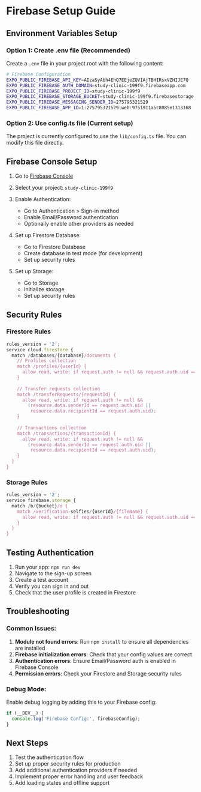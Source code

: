 # Firebase Setup Guide

## Environment Variables Setup

### Option 1: Create .env file (Recommended)
Create a `.env` file in your project root with the following content:

```bash
# Firebase Configuration
EXPO_PUBLIC_FIREBASE_API_KEY=AIzaSyAbh4EhQ7EEjeZQVIAjTBHIRsxVZHIJE7Q
EXPO_PUBLIC_FIREBASE_AUTH_DOMAIN=study-clinic-199f9.firebaseapp.com
EXPO_PUBLIC_FIREBASE_PROJECT_ID=study-clinic-199f9
EXPO_PUBLIC_FIREBASE_STORAGE_BUCKET=study-clinic-199f9.firebasestorage.app
EXPO_PUBLIC_FIREBASE_MESSAGING_SENDER_ID=275795321529
EXPO_PUBLIC_FIREBASE_APP_ID=1:275795321529:web:9751911a5c8085e1313168
```

### Option 2: Use config.ts file (Current setup)
The project is currently configured to use the `lib/config.ts` file. You can modify this file directly.

## Firebase Console Setup

1. Go to [Firebase Console](https://console.firebase.google.com/)
2. Select your project: `study-clinic-199f9`
3. Enable Authentication:
   - Go to Authentication > Sign-in method
   - Enable Email/Password authentication
   - Optionally enable other providers as needed

4. Set up Firestore Database:
   - Go to Firestore Database
   - Create database in test mode (for development)
   - Set up security rules

5. Set up Storage:
   - Go to Storage
   - Initialize storage
   - Set up security rules

## Security Rules

### Firestore Rules
```javascript
rules_version = '2';
service cloud.firestore {
  match /databases/{database}/documents {
    // Profiles collection
    match /profiles/{userId} {
      allow read, write: if request.auth != null && request.auth.uid == userId;
    }
    
    // Transfer requests collection
    match /transferRequests/{requestId} {
      allow read, write: if request.auth != null && 
        (resource.data.senderId == request.auth.uid || 
         resource.data.recipientId == request.auth.uid);
    }
    
    // Transactions collection
    match /transactions/{transactionId} {
      allow read, write: if request.auth != null && 
        (resource.data.senderId == request.auth.uid || 
         resource.data.recipientId == request.auth.uid);
    }
  }
}
```

### Storage Rules
```javascript
rules_version = '2';
service firebase.storage {
  match /b/{bucket}/o {
    match /verification-selfies/{userId}/{fileName} {
      allow read, write: if request.auth != null && request.auth.uid == userId;
    }
  }
}
```

## Testing Authentication

1. Run your app: `npm run dev`
2. Navigate to the sign-up screen
3. Create a test account
4. Verify you can sign in and out
5. Check that the user profile is created in Firestore

## Troubleshooting

### Common Issues:
1. **Module not found errors**: Run `npm install` to ensure all dependencies are installed
2. **Firebase initialization errors**: Check that your config values are correct
3. **Authentication errors**: Ensure Email/Password auth is enabled in Firebase Console
4. **Permission errors**: Check your Firestore and Storage security rules

### Debug Mode:
Enable debug logging by adding this to your Firebase config:
```typescript
if (__DEV__) {
  console.log('Firebase Config:', firebaseConfig);
}
```

## Next Steps

1. Test the authentication flow
2. Set up proper security rules for production
3. Add additional authentication providers if needed
4. Implement proper error handling and user feedback
5. Add loading states and offline support
